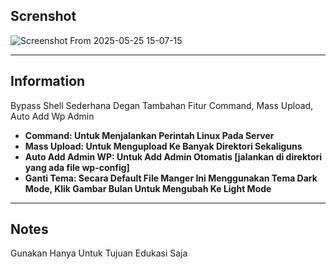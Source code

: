 ## Screnshot
![Screenshot From 2025-05-25 15-07-15](https://github.com/user-attachments/assets/075a1738-2a4d-4e1c-8391-9c6eaab08b62)

---
## Information
Bypass Shell Sederhana Degan Tambahan Fitur Command, Mass Upload, Auto Add Wp Admin
- **Command: Untuk Menjalankan Perintah Linux Pada Server**
- **Mass Upload: Untuk Mengupload Ke Banyak Direktori Sekaliguns**
- **Auto Add Admin WP: Untuk Add Admin Otomatis [jalankan di direktori yang ada file wp-config]**
- **Ganti Tema: Secara Default File Manger Ini Menggunakan Tema Dark Mode, Klik Gambar Bulan Untuk Mengubah Ke Light Mode**
---
## Notes
Gunakan Hanya Untuk Tujuan Edukasi Saja
